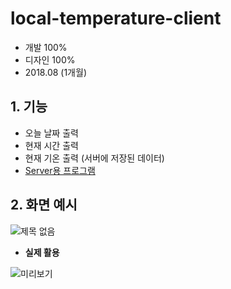 # local-temperature-client

- 개발 100%
- 디자인 100%
- 2018.08 (1개월)

## 1. 기능
- 오늘 날짜 출력
- 현재 시간 출력
- 현재 기온 출력 (서버에 저장된 데이터)
- [Server용 프로그램](https://github.com/yeaeun23/local-temperature-server)

## 2. 화면 예시

![제목 없음](https://user-images.githubusercontent.com/14077108/135241528-0a6cb4fd-b251-41e5-83be-411ebf5f9ccc.png)

* <b>실제 활용</b>

![미리보기](https://user-images.githubusercontent.com/14077108/135580511-6e5f6d1a-5af7-486c-aaa6-f1fca2afd75e.jpg)
